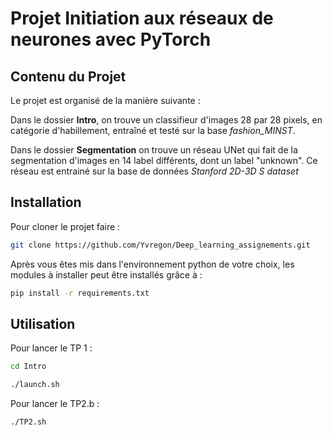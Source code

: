 # Projet Initiation aux réseaux de neurones avec PyTorch


## Contenu du Projet
Le projet est organisé de la manière suivante : 

Dans le dossier **Intro**, on trouve un classifieur d'images 28 par 28 pixels, en catégorie d'habillement, entraîné et testé sur la base *fashion_MINST*.

Dans le dossier **Segmentation** on trouve un réseau UNet qui fait de la segmentation d'images en 14 label différents, dont un label "unknown". Ce réseau est entrainé sur la base de données *Stanford 2D-3D S dataset*


## Installation 
Pour cloner le projet faire :

```bash
git clone https://github.com/Yvregon/Deep_learning_assignements.git
```


Après vous êtes mis dans l'environnement python de votre choix, les modules à installer peut être installés grâce à : 

```bash
pip install -r requirements.txt
```

## Utilisation
Pour lancer le TP 1 : 

```bash
cd Intro 

./launch.sh
```

Pour lancer le TP2.b : 
```bash
./TP2.sh
```